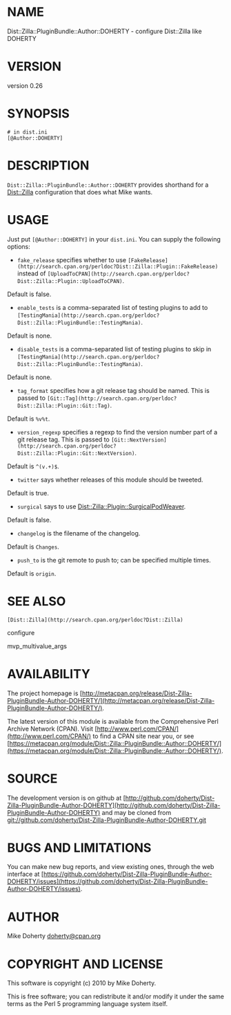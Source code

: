 # NAME

Dist::Zilla::PluginBundle::Author::DOHERTY - configure Dist::Zilla like DOHERTY

# VERSION

version 0.26

# SYNOPSIS

    # in dist.ini
    [@Author::DOHERTY]

# DESCRIPTION

`Dist::Zilla::PluginBundle::Author::DOHERTY` provides shorthand for
a [Dist::Zilla](http://search.cpan.org/perldoc?Dist::Zilla) configuration that does what Mike wants.

# USAGE

Just put `[@Author::DOHERTY]` in your `dist.ini`. You can supply the following
options:

- `fake_release` specifies whether to use `[FakeRelease](http://search.cpan.org/perldoc?Dist::Zilla::Plugin::FakeRelease)`
instead of `[UploadToCPAN](http://search.cpan.org/perldoc?Dist::Zilla::Plugin::UploadToCPAN)`.

Default is false.

- `enable_tests` is a comma-separated list of testing plugins to add
to `[TestingMania](http://search.cpan.org/perldoc?Dist::Zilla::PluginBundle::TestingMania)`.

Default is none.

- `disable_tests` is a comma-separated list of testing plugins to skip in
`[TestingMania](http://search.cpan.org/perldoc?Dist::Zilla::PluginBundle::TestingMania)`.

Default is none.

- `tag_format` specifies how a git release tag should be named. This is
passed to `[Git::Tag](http://search.cpan.org/perldoc?Dist::Zilla::Plugin::Git::Tag)`.

Default is ` %v%t `.

- `version_regexp` specifies a regexp to find the version number part of
a git release tag. This is passed to
`[Git::NextVersion](http://search.cpan.org/perldoc?Dist::Zilla::Plugin::Git::NextVersion)`.

Default is `^(v.+)$`.

- `twitter` says whether releases of this module should be tweeted.

Default is true.

- `surgical` says to use [Dist::Zilla::Plugin::SurgicalPodWeaver](http://search.cpan.org/perldoc?Dist::Zilla::Plugin::SurgicalPodWeaver).

Default is false.

- `changelog` is the filename of the changelog.

Default is `Changes`.

- `push_to` is the git remote to push to; can be specified multiple times.

Default is `origin`.

# SEE ALSO

`[Dist::Zilla](http://search.cpan.org/perldoc?Dist::Zilla)`

configure

mvp_multivalue_args

# AVAILABILITY

The project homepage is [http://metacpan.org/release/Dist-Zilla-PluginBundle-Author-DOHERTY/](http://metacpan.org/release/Dist-Zilla-PluginBundle-Author-DOHERTY/).

The latest version of this module is available from the Comprehensive Perl
Archive Network (CPAN). Visit [http://www.perl.com/CPAN/](http://www.perl.com/CPAN/) to find a CPAN
site near you, or see [https://metacpan.org/module/Dist::Zilla::PluginBundle::Author::DOHERTY/](https://metacpan.org/module/Dist::Zilla::PluginBundle::Author::DOHERTY/).

# SOURCE

The development version is on github at [http://github.com/doherty/Dist-Zilla-PluginBundle-Author-DOHERTY](http://github.com/doherty/Dist-Zilla-PluginBundle-Author-DOHERTY)
and may be cloned from [git://github.com/doherty/Dist-Zilla-PluginBundle-Author-DOHERTY.git](git://github.com/doherty/Dist-Zilla-PluginBundle-Author-DOHERTY.git)

# BUGS AND LIMITATIONS

You can make new bug reports, and view existing ones, through the
web interface at [https://github.com/doherty/Dist-Zilla-PluginBundle-Author-DOHERTY/issues](https://github.com/doherty/Dist-Zilla-PluginBundle-Author-DOHERTY/issues).

# AUTHOR

Mike Doherty <doherty@cpan.org>

# COPYRIGHT AND LICENSE

This software is copyright (c) 2010 by Mike Doherty.

This is free software; you can redistribute it and/or modify it under
the same terms as the Perl 5 programming language system itself.